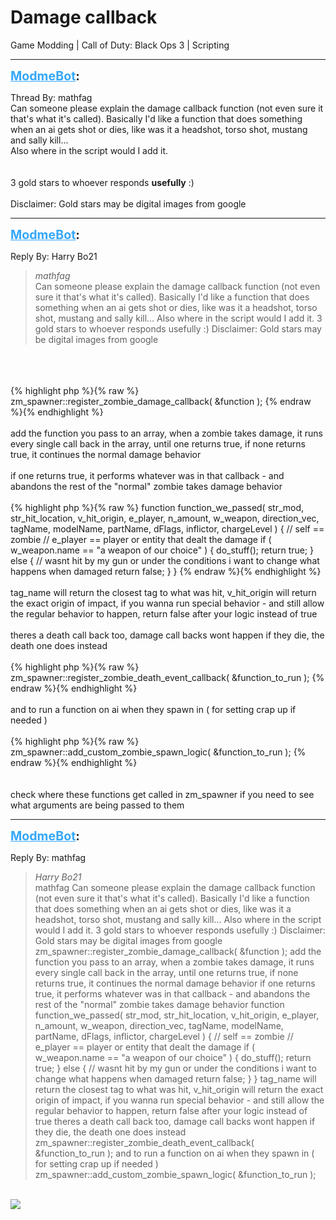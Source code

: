 # Damage callback
Game Modding | Call of Duty: Black Ops 3 | Scripting

---
<strong style="font-size: 1.4em;"><span style="text-decoration: underline;text-decoration-color: #34a7f9;"><span style="color:#34a7f9;">ModmeBot</span></span>:</strong>

<p>Thread By: mathfag<br />Can someone please explain the damage callback function (not even sure it that&#39;s what it&#39;s called). Basically I&#39;d like a function that does something when an ai gets shot or dies, like was it a headshot, torso shot, mustang and sally kill...<br />Also where in the script would I add it.<br /> <br /> <br />3 gold stars to whoever responds <strong>usefully</strong> :)<br /> <br />Disclaimer: Gold stars may be digital images from google</p>

---
<strong style="font-size: 1.4em;"><span style="text-decoration: underline;text-decoration-color: #34a7f9;"><span style="color:#34a7f9;">ModmeBot</span></span>:</strong>

<p>Reply By: Harry Bo21<br /><blockquote><em>mathfag</em><br />Can someone please explain the damage callback function (not even sure it that&#39;s what it&#39;s called). Basically I&#39;d like a function that does something when an ai gets shot or dies, like was it a headshot, torso shot, mustang and sally kill... Also where in the script would I add it.     3 gold stars to whoever responds usefully :)   Disclaimer: Gold stars may be digital images from google  </blockquote><br /> <br /> <br />{% highlight php %}{% raw %}
zm_spawner::register_zombie_damage_callback( &amp;function );	
{% endraw %}{% endhighlight %}
 <br /> <br />add the function you pass to an array, when a zombie takes damage, it runs every single call back in the array, until one returns true, if none returns true, it continues the normal damage behavior<br /> <br />if one returns true, it performs whatever was in that callback - and abandons the rest of the &quot;normal&quot; zombie takes damage behavior<br /> <br />{% highlight php %}{% raw %}
function function_we_passed( str_mod, str_hit_location, v_hit_origin, e_player, n_amount, w_weapon, direction_vec, tagName, modelName, partName, dFlags, inflictor, chargeLevel )
{
	// self == zombie
	// e_player == player or entity that dealt the damage
	if ( w_weapon.name == "a weapon of our choice" )
	{
		do_stuff();
		return true;
	}
	else
	{
		// wasnt hit by my gun or under the conditions i want to change what happens when damaged
		return false;
	}
}
{% endraw %}{% endhighlight %}
 <br /> <br />tag_name will return the closest tag to what was hit, v_hit_origin will return the exact origin of impact, if you wanna run special behavior - and still allow the regular behavior to happen, return false after your logic instead of true<br /> <br />theres a death call back too, damage call backs wont happen if they die, the death one does instead<br /> <br />{% highlight php %}{% raw %}
zm_spawner::register_zombie_death_event_callback( &amp;function_to_run );
{% endraw %}{% endhighlight %}
 <br /> <br />and to run a function on ai when they spawn in ( for setting crap up if needed )<br /> <br />{% highlight php %}{% raw %}
zm_spawner::add_custom_zombie_spawn_logic( &amp;function_to_run );
{% endraw %}{% endhighlight %}
 <br /> <br /> <br />check where these functions get called in zm_spawner if you need to see what arguments are being passed to them</p>

---
<strong style="font-size: 1.4em;"><span style="text-decoration: underline;text-decoration-color: #34a7f9;"><span style="color:#34a7f9;">ModmeBot</span></span>:</strong>

<p>Reply By: mathfag<br /><blockquote><em>Harry Bo21</em><br />mathfag Can someone please explain the damage callback function (not even sure it that&#39;s what it&#39;s called). Basically I&#39;d like a function that does something when an ai gets shot or dies, like was it a headshot, torso shot, mustang and sally kill... Also where in the script would I add it.     3 gold stars to whoever responds usefully :)   Disclaimer: Gold stars may be digital images from google       zm_spawner::register_zombie_damage_callback( &amp;function );     add the function you pass to an array, when a zombie takes damage, it runs every single call back in the array, until one returns true, if none returns true, it continues the normal damage behavior   if one returns true, it performs whatever was in that callback - and abandons the rest of the &quot;normal&quot; zombie takes damage behavior   function function_we_passed( str_mod, str_hit_location, v_hit_origin, e_player, n_amount, w_weapon, direction_vec, tagName, modelName, partName, dFlags, inflictor, chargeLevel ) { // self == zombie // e_player == player or entity that dealt the damage if ( w_weapon.name == &quot;a weapon of our choice&quot; ) { do_stuff(); return true; } else { // wasnt hit by my gun or under the conditions i want to change what happens when damaged return false; } }     tag_name will return the closest tag to what was hit, v_hit_origin will return the exact origin of impact, if you wanna run special behavior - and still allow the regular behavior to happen, return false after your logic instead of true   theres a death call back too, damage call backs wont happen if they die, the death one does instead   zm_spawner::register_zombie_death_event_callback( &amp;function_to_run );     and to run a function on ai when they spawn in ( for setting crap up if needed )   zm_spawner::add_custom_zombie_spawn_logic( &amp;function_to_run );</blockquote><br /> <img style="max-width: 500px;" src="https://images-na.ssl-images-amazon.com/images/I/71ZaE37yRsL._SY355_.jpg"></p>
